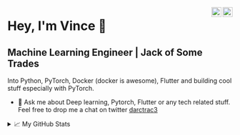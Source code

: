 <a href="https://twitter.com/darctrac3" target="_blank" ><img align="right" alt="Vince's Twitter" width="22px" src="https://cdn.jsdelivr.net/npm/simple-icons@v3/icons/twitter.svg" /></a><a href="https://www.linkedin.com/in/v3nvince/" target="_blank"><img align="right" alt="Vince's Linkdein" width="22px" src="https://cdn.jsdelivr.net/npm/simple-icons@v3/icons/linkedin.svg" /></a>


# Hey, I'm Vince 👋

## Machine Learning Engineer | Jack of Some Trades
Into Python, PyTorch, Docker (docker is awesome), Flutter and building cool stuff especially with PyTorch.
- 🤔 Ask me about Deep learning, Pytorch, Flutter or any tech related stuff. Feel free to drop me a chat on twitter [darctrac3](https://twitter.com/darctrac3)

<!--- <img align="left" alt="Vince's Github Stats" src="https://github-readme-stats.vercel.app/api?username=Droid021&show_icons=true&hide_border=true&hide=contribs,issues&count_private=true&include_all_commits=false" /> --->

<details>
<summary>📈 My GitHub Stats</summary>

<p align="center"> <img alt="Vince's Github Stats" src="https://github-readme-stats.vercel.app/api?username=mrdvince&show_icons=true&hide_border=true&hide=contribs,issues&count_private=true&include_all_commits=false" />

</details>
